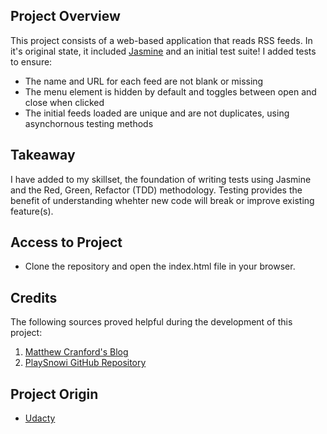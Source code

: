 ## Project Overview
This project consists of a web-based application that reads RSS feeds. In it's original state, it included [Jasmine](http://jasmine.github.io/) and an initial test suite! I added tests to ensure:
* The name and URL for each feed are not blank or missing
* The menu element is hidden by default and toggles between open and close when clicked
* The initial feeds loaded are unique and are not duplicates, using asynchornous testing methods

## Takeaway
I have added to my skillset, the foundation of writing tests using Jasmine and the Red, Green, Refactor (TDD) methodology. Testing provides the benefit of understanding whehter new code will break or improve existing feature(s).

## Access to Project
* Clone the repository and open the index.html file in your browser.

## Credits
The following sources proved helpful during the development of this project:
1. [Matthew Cranford's Blog](https://matthewcranford.com/feed-reader-walkthrough-part-4-async-tests/)
2. [PlaySnowi GitHub Repository](https://github.com/PlaySnowi/Feed-Reader-Testing/blob/master/jasmine/spec/feedreader.js)

## Project Origin
* [Udacty](https://github.com/udacity/frontend-nanodegree-feedreader)
